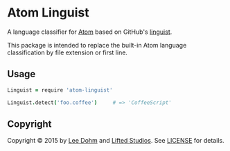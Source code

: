 # Atom Linguist

A language classifier for [Atom][atom] based on GitHub's [linguist][linguist].

This package is intended to replace the built-in Atom language classification by file extension or first line.

## Usage

```coffee
Linguist = require 'atom-linguist'

Linguist.detect('foo.coffee')     # => 'CoffeeScript'
```

## Copyright

Copyright &copy; 2015 by [Lee Dohm](http://www.lee-dohm.com) and [Lifted Studios](http://www.liftedstudios.com). See [LICENSE][license] for details.

[atom]: https://atom.io
[license]: https://github.com/lee-dohm/atom-linguist/blob/master/LICENSE.md
[linguist]: https://github.com/github/linguist
